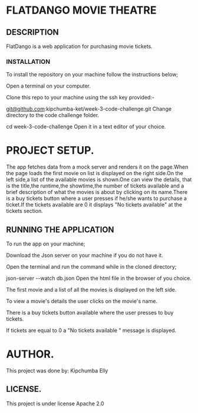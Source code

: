 # FLATDANGO MOVIE THEATRE
## DESCRIPTION
FlatDango is a web application for purchasing movie tickets.


### INSTALLATION
To install the repository on your machine follow the instructions below;

Open a terminal on your computer.

Clone this repo to your machine using the ssh key provided:-

git@github.com:kipchumba-ket/week-3-code-challenge.git
Change directory to the code challenge folder.

  cd week-3-code-challenge
Open it in a text editor of your choice.

# PROJECT SETUP.
The app fetches data from a mock server and renders it on the page.When the page loads the first movie on list is displayed on the right side.On the left side,a list of the available movies is shown.One can view the details, that is the title,the runtime,the showtime,the number of tickets available and a brief description of what the movies is about by clicking on its name.There is a buy tickets button where a user presses if he/she wants to purchase a ticket.If the tickets available are 0 it displays "No tickets available" at the tickets section.

## RUNNING THE APPLICATION
To run the app on your machine;

Download the Json server on your machine if you do not have it.

Open the terminal and run the command while in the cloned directory;

  json-server --watch db.json
Open the html file in the browser of you choice.

The first movie and a list of all the movies is displayed on the left side.

To view a movie's details the user clicks on the movie's name.

There is a buy tickets button available where the user presses to buy tickets.

If tickets are equal to 0 a "No tickets available " message is displayed.

# AUTHOR.
This project was done by: Kipchumba Elly

## LICENSE.
This project is under license Apache 2.0